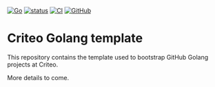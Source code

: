[![Go](https://img.shields.io/github/go-mod/go-version/criteo/golang-template)](https://github.com/criteo/golang-template)
[![status](https://img.shields.io/badge/status-template-blue)](https://github.com/criteo/golang-template)
[![CI](https://github.com/criteo/golang-template/actions/workflows/go.yml/badge.svg)](https://github.com/criteo/golang-template/actions/workflows/go.yml)
[![GitHub](https://img.shields.io/github/license/criteo/golang-template)](https://github.com/criteo/golang-template/blob/main/LICENSE)

# Criteo Golang template

This repository contains the template used to bootstrap GitHub Golang projects at Criteo.

More details to come.

